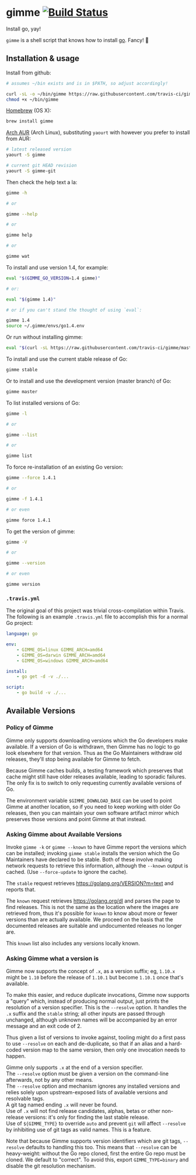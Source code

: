 # gimme [![Build Status](https://travis-ci.org/travis-ci/gimme.svg?branch=master)](https://travis-ci.org/travis-ci/gimme)

Install go, yay!

`gimme` is a shell script that knows how to install [go](https://golang.org).  Fancy! :tada:

## Installation & usage

Install from github:

``` bash
# assumes ~/bin exists and is in $PATH, so adjust accordingly!

curl -sL -o ~/bin/gimme https://raw.githubusercontent.com/travis-ci/gimme/master/gimme
chmod +x ~/bin/gimme
```

[Homebrew](http://brew.sh) (OS X):

```bash
brew install gimme
```

[Arch AUR](https://aur.archlinux.org/) (Arch Linux), substituting `yaourt` with
however you prefer to install from AUR:

``` bash
# latest released version
yaourt -S gimme

# current git HEAD revision
yaourt -S gimme-git
```

Then check the help text a la:

``` bash
gimme -h

# or

gimme --help

# or

gimme help

# or

gimme wat
```

To install and use version 1.4, for example:
``` bash
eval "$(GIMME_GO_VERSION=1.4 gimme)"

# or:

eval "$(gimme 1.4)"

# or if you can't stand the thought of using `eval`:

gimme 1.4
source ~/.gimme/envs/go1.4.env
```

Or run without installing gimme:

``` bash
eval "$(curl -sL https://raw.githubusercontent.com/travis-ci/gimme/master/gimme | GIMME_GO_VERSION=1.4 bash)"
```

To install and use the current stable release of Go:

``` bash
gimme stable
```

Or to install and use the development version (master branch) of Go:

``` bash
gimme master
```

To list installed versions of Go:

``` bash
gimme -l

# or

gimme --list

# or

gimme list
```

To force re-installation of an existing Go version:
``` bash
gimme --force 1.4.1

# or

gimme -f 1.4.1

# or even

gimme force 1.4.1
```

To get the version of gimme:
``` bash
gimme -V

# or

gimme --version

# or even

gimme version
```

### `.travis.yml`

The original goal of this project was trivial cross-compilation within Travis.  The following is an example `.travis.yml` file to accomplish this for a normal Go project:

```yaml
language: go

env:
    - GIMME_OS=linux GIMME_ARCH=amd64
    - GIMME_OS=darwin GIMME_ARCH=amd64
    - GIMME_OS=windows GIMME_ARCH=amd64

install:
    - go get -d -v ./...

script:
    - go build -v ./...
```

## Available Versions

### Policy of Gimme

Gimme only supports downloading versions which the Go developers make
available.  If a version of Go is withdrawn, then Gimme has no logic
to go look elsewhere for that version.  Thus as the Go Maintainers withdraw
old releases, they'll stop being available for Gimme to fetch.

Because Gimme caches builds, a testing framework which preserves that cache
might still have older releases available, leading to sporadic failures.  The
only fix is to switch to only requesting currently available versions of Go.

The environment variable `$GIMME_DOWNLOAD_BASE` can be used to point Gimme
at another location, so if you need to keep working with older Go releases,
then you can maintain your own software artifact mirror which preserves those
versions and point Gimme at that instead.

### Asking Gimme about Available Versions

Invoke `gimme -k` or `gimme --known` to have Gimme report the versions which
can be installed; invoking `gimme stable` installs the version which the Go
Maintainers have declared to be stable.  Both of these involve making
network requests to retrieve this information, although the `--known` output
is cached.  (Use `--force-update` to ignore the cache).

The `stable` request retrieves <https://golang.org/VERSION?m=text> and reports
that.

The `known` request retrieves <https://golang.org/dl> and parses the page to
find releases.  This is not the same as the location where the images are
retrieved from, thus it's possible for `known` to know about more or fewer
versions than are actually available.  We proceed on the basis that the
documented releases are suitable and undocumented releases no longer are.

This `known` list also includes any versions locally known.

### Asking Gimme what a version is

Gimme now supports the concept of `.x`, as a version suffix; eg, `1.10.x`
might be `1.10` before the release of `1.10.1` but become `1.10.1` once that's
available.

To make this easier, and reduce duplicate invocations, Gimme now supports a
"query" which, instead of producing normal output, just prints the resolution
of a version specifier.  This is the `--resolve` option.  It handles the `.x`
suffix and the `stable` string; all other inputs are passed through unchanged,
although unknown names will be accompanied by an error message and an exit
code of 2.

Thus given a list of versions to invoke against, tooling might do a first pass
to use `--resolve` on each and de-duplicate, so that if an alias and a
hard-coded version map to the same version, then only one invocation needs to
happen.

Gimme only supports `.x` at the end of a version specifier.  
The `--resolve` option must be given a version on the command-line afterwards,
not by any other means.  
The `--resolve` option and mechanism ignores any installed versions and relies
solely upon upstream-exposed lists of available versions and resolvable tags.  
A git tag named ending `.x` will never be found.  
Use of `.x` will not find release candidates, alphas, betas or other
non-release versions: it's only for finding the last stable release.  
Use of `${GIMME_TYPE}` to override `auto` and prevent `git` will affect
`--resolve` by inhibiting use of git tags as valid names.  This is a feature.

Note that because Gimme supports version identifiers which are git tags,
`--resolve` defaults to handling this too.  This means that `--resolve` can be
heavy-weight: without the Go repo cloned, first the entire Go repo must be
cloned.  We default to "correct".  To avoid this, export `GIMME_TYPE=binary`
and disable the git resolution mechanism.
